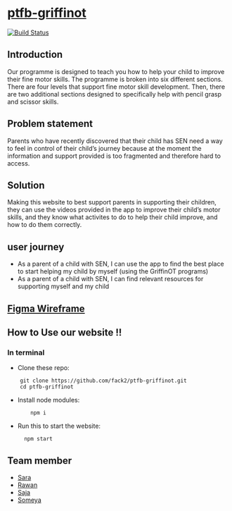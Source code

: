 # [ptfb-griffinot](https://ptfb-griffinot.herokuapp.com)

[![Build Status](https://travis-ci.org/fack2/ptfb-griffinot.svg?branch=master)](https://travis-ci.org/fack2/ptfb-griffinot)

## Introduction

Our programme is designed to teach you how to help your child to improve their fine motor skills.
The programme is broken into six different sections. There are four levels that support fine motor skill development. Then, there are two additional sections designed to specifically help with pencil grasp and scissor skills.

## Problem statement

Parents who have recently discovered that their child has SEN need a way to feel in control of their child’s journey because at the moment the information and support provided is too fragmented and therefore hard to access.

## Solution

Making this website to best support parents in supporting their children, they can use the videos provided in the app to improve their child’s motor skills, and they know what activites to do to help their child improve, and how to do them correctly.

## user journey

- As a parent of a child with SEN, I can use the app to find the best place to start helping my child by myself (using the GriffinOT programs)
- As a parent of a child with SEN, I can find relevant resources for supporting myself and my child

## [Figma Wireframe](https://www.figma.com/file/OJGSaDjKqjbZSLKdF8bwzu/griffin?node-id=575%3A245)

## How to Use our website !!

### In terminal

- Clone these repo:

```
    git clone https://github.com/fack2/ptfb-griffinot.git
    cd ptfb-griffinot
```

- Install node modules:
  ````
      npm i
  ````
- Run this to start the website:

        npm start

## Team member

- [Sara](https://github.com/sara219)
- [Rawan](https://github.com/95Rawan)
- [Saja](https://github.com/SajaLahaleeh)
- [Someya](https://github.com/someyaaltous)
